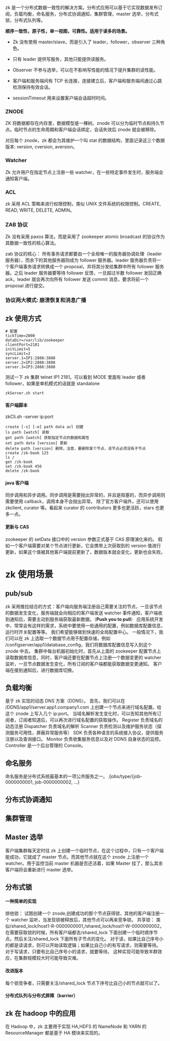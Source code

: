 zk 是一个分布式数据一致性的解决方案。分布式应用可以基于它实现数据发布订阅，负载均衡，命名服务，分布式协调通知，集群管理，master 选举，分布式锁，分布式队列等。

**顺序一致性，原子性，单一视图，可靠性。适用于读多的场景。**

- Zk 没有使用 master/slave，而是引入了 leader，follower，observer 三种角色。
- 只有 leader 提供写服务，其他只能提供读服务。
- Observer 不参与选举，可以在不影响写性能的情况下提升集群的读性能。

- 客户端和服务端间有 TCP 长连接，连接建立后，客户端和服务端间通过心跳检测保持有效会话。
- sessionTimeout 用来设置客户端会话超时时间。

### ZNODE

ZK 将数据都存在内存里，数据模型是一棵树。znode 可以分为临时节点和持久节点。临时节点的生命周期和客户端会话绑定，会话失效后 znode 就会被移除。

对应每个 znode，zk 都会为其维护一个叫 stat 的数据结构，里面记录这三个数据版本: version, cversion, aversion。

### Watcher

Zk 允许用户在指定节点上注册一些 watcher，在一些特定事件发生时，服务端会通知客户端。

### ACL

zk 采用 ACL 策略来进行权限控制，类似 UNIX 文件系统的权限控制。CREATE, READ, WRITE, DELETE, ADMIN。

### ZAB 协议

Zk 没有采用 paxos 算法，而是采用了 zookeeper atomic broadcast 的协议作为其数据一致性的核心算法。

zab 协议的核心： 所有事务请求都要由一个全局唯一的服务器协调处理（leader 服务器），而余下的其他服务器则成为 follower 服务器。leader 服务器负责将一个客户端事务请求转换成一个 proposal，并将其分发给集群中所有 follower 服务器。之后 leader 服务器要等待 follower 反馈，一旦超过半数 follower 发回正确 ack，leader 就会再次向所有 follower 发送 commit 消息，要求将前一个 proposal 进行提交。

### 协议两大模式: 崩溃恢复和消息广播

## zk 使用方式

```
# 配置
tickTime=2000
dataDir=/var/lib/zookeeper
clientPort=2181
initLimit=5
syncLimit=2
server.1=IP1:2888:3888
server.2=IP2:2888:3888
server.3=IP3:2888:3888
```

测试一下 zk 集群 telnet IP1 2181。可以看到 MODE 里面有 leader 或者 follower，如果是单机模式的话就是 standalone

```
zkServer.sh start
```

#### 客户端脚本

zkCli.sh -server ip:port

```
create [-s] [-e] path data acl 创建
ls path [watch] 读取
get path [watch] 获取指定节点的数据和属性
set path data [version] 更新
delete path [version] 删除，注意，要删除某个节点，该节点必须没有子节点
create /zk-book 123
ls /
get /zk-book
set /zk-book 456
delete /zk-book
```

#### java 客户端

同步调用和异步调用。同步调用是需要抛出异常的，并且是阻塞的，而异步调用则需要使用 callback，调用本身不会抛出异常。
除了官方客户端外，还可以使用 zkclient, curator 等。看起来 curator 的 contributors 更多也更活跃，stars 也更多一点。

#### 更新与 CAS

zookeeper 的 setData 接口中的 version 参数正式基于 CAS 原理演化来的。
假如一个客户端需要对某个节点进行更新，它会携带上次获取到的 version 值进行更新，如果这个值被其他客户端提前更新了，数据版本就会变化，更新也会失败。

# zk 使用场景

## pub/sub

zk 采用推拉结合的方式：客户端向服务端注册自己需要关注的节点，一旦该节点的数据发生变化，服务端就会向相应的客户端发送 watcher 事件通知，客户端收到通知后，需要主动到服务端获取最新数据。（**Push you to pull**）
应用系统开发中，常常会有这样的需求，系统中要使用一些通用的配置，例如数据库配置信息，运行时开关配置等等。
我们希望能够做到快速的全局配置中心。
一般情况下，我们可以在 zk 上选取一个数据节点用于配置存储，例如 /configserver/app1/database_config，我们将数据库配置信息写入到这个 znode 中去。
集群中每台机器初始化时，首先从上面的 zookeeper 配置节点上读取数据库信息，同时，客户端还要在配置节点上注册一个数据变更的 watcher 监听，一旦节点数据发生变化，所有订阅的客户端都能获取数据变更通知。
客户端在接到通知后，进行数据库切换。

## 负载均衡

基于 zk 实现的动态 DNS 方案（DDNS）。
首先，我们可以在 /DDNS/app1/server.app1.company1.com 上创建一个节点来进行域名配置。给这个 znode 上写入几个 ip:port。
当域名解析发生变化时，可以告知其他所有订阅者，订阅者知道后，可以再次进行域名配置的获取操作。
Register 负责域名的动态注册
Dispatcher 负责域名的解析
Scanner 负责检测以及维护服务状态（探测服务可用性，屏蔽异常服务等）
SDK 负责各种语言的系统接入协议，提供服务注册以及查询接口。
Monitor 负责收集服务信息以及对 DDNS 自身状态的监控。
Controller 是一个后台管理的 Console。

## 命名服务

命名服务是分布式系统最基本的一项公共服务之一。
/jobs/type/{job-0000000001, job-0000000002, ...}

## 分布式协调通知

## 集群管理

## Master 选举

客户端集群每天定时往 zk 上创建一个临时节点，在这个过程中，只有一个客户端能成功，它就成了 master 节点。而其他节点就在这个 znode 上注册一个 watcher。用于监控当前 master 机器是否还活着，如果 Master 挂了，那么其余客户端将会重新进行 master 选举。

## 分布式锁

#### 一种简单的实现

排他锁： 试图创建一个 znode,创建成功的那个节点获得锁，其他的客户端注册一个 watcher 监听，当发现锁被释放后，其他节点可以再来竞争锁。
共享锁： 类似/shared_lock/host1-R-0000000001,/shared_lock/host1-W-0000000002，在需要获取锁的时候，所有客户端都去/shared_lock 下面创建一个临时顺序节点。然后关注/shared_lock 下面所有子节点的变化。
对于读，如果比自己序号小的都是读请求，则可以开始读取逻辑；如果比自己小的有写请求，则需要等待。
对于写请求，只要有比自己序号小的请求，就要等待。
这种实现可能导致羊群效应，在集群规模较大时可能导致灾难。

#### 改进版本

每个锁竞争者，只需要关注/shared_lock 节点下序号比自己小的节点就可以了。

#### 分布式队列与分布式屏障（barrier）

## zk 在 hadoop 中的应用

在 Hadoop 中，zk 主要用于实现 HA,HDFS 的 NameNode 和 YARN 的 ResourceManager 都是基于 HA 模块来实现的。
